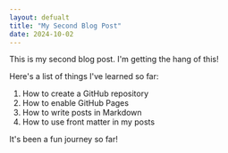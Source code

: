 ```yaml
---
layout: defualt
title: "My Second Blog Post"
date: 2024-10-02
---
```


This is my second blog post. I'm getting the hang of this!

Here's a list of things I've learned so far:
1. How to create a GitHub repository
2. How to enable GitHub Pages
3. How to write posts in Markdown
4. How to use front matter in my posts

It's been a fun journey so far!
